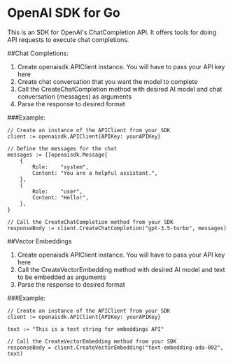 # OpenAI SDK for Go

This is an SDK for OpenAI's ChatCompletion API. It offers tools for doing API requests to execute chat completions.

##Chat Completions:
1. Create openaisdk APIClient instance. You will have to pass your API key here
2. Create chat conversation that you want the model to complete
3. Call the CreateChatCompletion method with desired AI model and chat conversation (messages) as arguments
4. Parse the response to desired format

###Example:

	// Create an instance of the APIClient from your SDK
	client := openaisdk.APIClient{APIKey: yourAPIKey}

	// Define the messages for the chat
	messages := []openaisdk.Message{
		{
			Role:    "system",
			Content: "You are a helpful assistant.",
		},
		{
			Role:    "user",
			Content: "Hello!",
		},
	}

	// Call the CreateChatCompletion method from your SDK
	responseBody := client.CreateChatCompletion("gpt-3.5-turbo", messages)

##Vector Embeddings
1. Create openaisdk APIClient instance. You will have to pass your API key here
2. Call the CreateVectorEmbedding method with desired AI model and text to be embedded as arguments
3. Parse the response to desired format

###Example:

	// Create an instance of the APIClient from your SDK
	client := openaisdk.APIClient{APIKey: yourAPIKey}

	text := "This is a test string for embeddings API"

	// Call the CreateVectorEmbedding method from your SDK
	responseBody = client.CreateVectorEmbedding("text-embedding-ada-002", text)